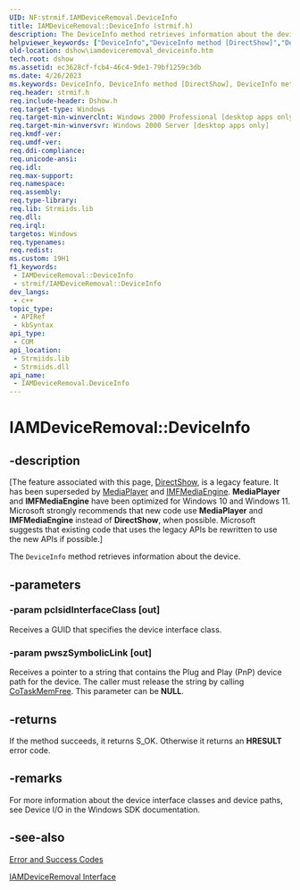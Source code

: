 ```yaml
---
UID: NF:strmif.IAMDeviceRemoval.DeviceInfo
title: IAMDeviceRemoval::DeviceInfo (strmif.h)
description: The DeviceInfo method retrieves information about the device.
helpviewer_keywords: ["DeviceInfo","DeviceInfo method [DirectShow]","DeviceInfo method [DirectShow]","IAMDeviceRemoval interface","IAMDeviceRemoval interface [DirectShow]","DeviceInfo method","IAMDeviceRemoval.DeviceInfo","IAMDeviceRemoval::DeviceInfo","IAMDeviceRemovalDeviceInfo","dshow.iamdeviceremoval_deviceinfo","strmif/IAMDeviceRemoval::DeviceInfo"]
old-location: dshow\iamdeviceremoval_deviceinfo.htm
tech.root: dshow
ms.assetid: ec3628cf-fcb4-46c4-9de1-79bf1259c3db
ms.date: 4/26/2023
ms.keywords: DeviceInfo, DeviceInfo method [DirectShow], DeviceInfo method [DirectShow],IAMDeviceRemoval interface, IAMDeviceRemoval interface [DirectShow],DeviceInfo method, IAMDeviceRemoval.DeviceInfo, IAMDeviceRemoval::DeviceInfo, IAMDeviceRemovalDeviceInfo, dshow.iamdeviceremoval_deviceinfo, strmif/IAMDeviceRemoval::DeviceInfo
req.header: strmif.h
req.include-header: Dshow.h
req.target-type: Windows
req.target-min-winverclnt: Windows 2000 Professional [desktop apps only]
req.target-min-winversvr: Windows 2000 Server [desktop apps only]
req.kmdf-ver: 
req.umdf-ver: 
req.ddi-compliance: 
req.unicode-ansi: 
req.idl: 
req.max-support: 
req.namespace: 
req.assembly: 
req.type-library: 
req.lib: Strmiids.lib
req.dll: 
req.irql: 
targetos: Windows
req.typenames: 
req.redist: 
ms.custom: 19H1
f1_keywords:
 - IAMDeviceRemoval::DeviceInfo
 - strmif/IAMDeviceRemoval::DeviceInfo
dev_langs:
 - c++
topic_type:
 - APIRef
 - kbSyntax
api_type:
 - COM
api_location:
 - Strmiids.lib
 - Strmiids.dll
api_name:
 - IAMDeviceRemoval.DeviceInfo
---
```


# IAMDeviceRemoval::DeviceInfo


## -description

\[The feature associated with this page, [DirectShow](/windows/win32/directshow/directshow), is a legacy feature. It has been superseded by [MediaPlayer](/uwp/api/Windows.Media.Playback.MediaPlayer) and [IMFMediaEngine](/windows/win32/api/mfmediaengine/nn-mfmediaengine-imfmediaengine). **MediaPlayer** and **IMFMediaEngine** have been optimized for Windows 10 and Windows 11. Microsoft strongly recommends that new code use **MediaPlayer** and **IMFMediaEngine** instead of **DirectShow**, when possible. Microsoft suggests that existing code that uses the legacy APIs be rewritten to use the new APIs if possible.\]

The <code>DeviceInfo</code> method retrieves information about the device.

## -parameters

### -param pclsidInterfaceClass [out]

Receives a GUID that specifies the device interface class.

### -param pwszSymbolicLink [out]

Receives a pointer to a string that contains the Plug and Play (PnP) device path for the device. The caller must release the string by calling <a href="/windows/desktop/api/combaseapi/nf-combaseapi-cotaskmemfree">CoTaskMemFree</a>. This parameter can be <b>NULL</b>.

## -returns

If the method succeeds, it returns S_OK. Otherwise it returns an <b>HRESULT</b> error code.

## -remarks

For more information about the device interface classes and device paths, see Device I/O in the Windows SDK documentation.

## -see-also

<a href="/windows/desktop/DirectShow/error-and-success-codes">Error and Success Codes</a>



<a href="/windows/desktop/api/strmif/nn-strmif-iamdeviceremoval">IAMDeviceRemoval Interface</a>